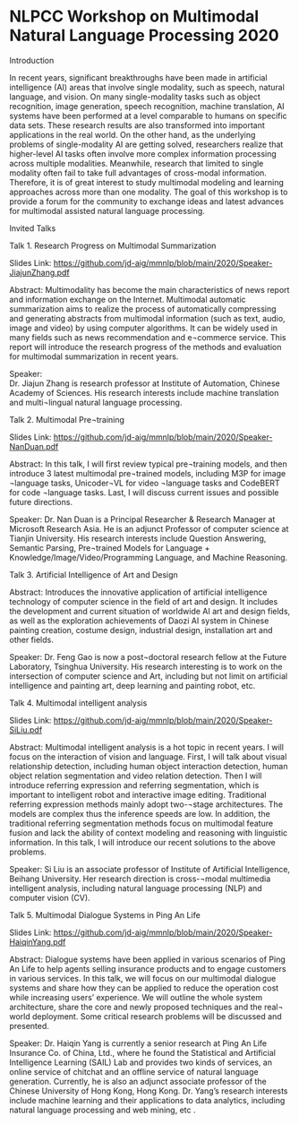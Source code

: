 NLPCC Workshop on Multimodal Natural Language Processing 2020
=============================================================

Introduction

In recent years, significant breakthroughs have been made in artificial intelligence (AI) areas that involve single modality, such as speech, natural language, and vision. On many single-modality tasks such as object recognition, image generation, speech recognition, machine translation, AI systems have been performed at a level comparable to humans on specific data sets. These research results are also transformed into important applications in the real world. On the other hand, as the underlying problems of single-modality AI are getting solved, researchers realize that higher-level AI tasks often involve more complex information processing across multiple modalities. Meanwhile, research that limited to single modality often fail to take full advantages of cross-modal information. Therefore, it is of great interest to study multimodal modeling and learning approaches across more than one modality. The goal of this workshop is to provide a forum for the community to exchange ideas and latest advances for multimodal assisted natural language processing.

Invited Talks

Talk 1. Research Progress on Multimodal Summarization

Slides Link: https://github.com/jd-aig/mmnlp/blob/main/2020/Speaker-JiajunZhang.pdf

Abstract: 
Multimodality has become the main characteristics of news report and information exchange on the Internet. Multimodal automatic summarization aims to realize the process of automatically compressing and generating abstracts from multimodal information (such as text, audio, image and video) by using computer algorithms. It can be widely used in many fields such as news recommendation and e¬commerce service. This report will introduce the research progress of the methods and evaluation for multimodal summarization in recent years.

Speaker:  
Dr. Jiajun Zhang is research professor at Institute of Automation, Chinese Academy of Sciences. His research interests include machine translation and multi¬lingual natural language processing. 

Talk 2. Multimodal Pre¬training

Slides Link: https://github.com/jd-aig/mmnlp/blob/main/2020/Speaker-NanDuan.pdf

Abstract: 
In this talk, I will first review typical pre¬training models, and then introduce 3 latest multimodal pre¬trained models, including M3P for image ¬language tasks, Unicoder¬VL for video ¬language tasks and CodeBERT for code ¬language tasks. Last, I will discuss current issues and possible future directions.

Speaker: 
Dr. Nan Duan is a Principal Researcher & Research Manager at Microsoft Research Asia. He is an adjunct Professor of computer science at Tianjin University. His research interests include Question Answering, Semantic Parsing, Pre¬trained Models for Language + Knowledge/Image/Video/Programming Language, and Machine Reasoning. 


Talk 3. Artificial Intelligence of Art and Design

Abstract: 
Introduces the innovative application of artificial intelligence technology of computer science in the field of art and design. It includes the development and current situation of worldwide AI art and design fields, as well as the exploration achievements of Daozi AI system in Chinese painting creation, costume design, industrial design, installation art and other fields.

Speaker: 
Dr. Feng Gao is now a post¬doctoral research fellow at the Future Laboratory, Tsinghua University. His research interesting is to work on the intersection of computer science and Art, including but not limit on artificial intelligence and painting art, deep learning and painting robot, etc.

Talk 4. Multimodal intelligent analysis

Slides Link: https://github.com/jd-aig/mmnlp/blob/main/2020/Speaker-SiLiu.pdf

Abstract: 
Multimodal intelligent analysis is a hot topic in recent years. I will focus on the interaction of vision and language. First, I will talk about visual relationship detection, including human object interaction detection, human object relation segmentation and video relation detection. Then I will introduce referring expression and referring segmentation, which is important to intelligent robot and interactive image editing. Traditional referring expression methods mainly adopt two-¬stage architectures. The models are complex thus the inference speeds are low. In addition, the traditional referring segmentation methods focus on multimodal feature fusion and lack the ability of context modeling and reasoning with linguistic information. In this talk, I will introduce our recent solutions to the above problems.

Speaker:
Si Liu is an associate professor of Institute of Artificial Intelligence, Beihang University. Her research direction is cross-¬modal multimedia intelligent analysis, including natural language processing (NLP) and computer vision (CV). 

Talk 5. Multimodal Dialogue Systems in Ping An Life

Slides Link: https://github.com/jd-aig/mmnlp/blob/main/2020/Speaker-HaiqinYang.pdf

Abstract:
Dialogue systems have been applied in various scenarios of Ping An Life to help agents selling insurance products and to engage customers in various services. In this talk, we will focus on our multimodal dialogue systems and share how they can be applied to reduce the operation cost while increasing users’ experience. We will outline the whole system architecture, share the core and newly proposed techniques and the real¬ world deployment. Some critical research problems will be discussed and presented.

Speaker:
Dr. Haiqin Yang is currently a senior research at Ping An Life Insurance Co. of China, Ltd., where he found the Statistical and Artificial Intelligence Learning (SAIL) Lab and provides two kinds of services, an online service of chitchat and an offline service of natural language generation. Currently, he is also an adjunct associate professor of the Chinese University of Hong Kong, Hong Kong. Dr. Yang’s research interests include machine learning and their applications to data analytics, including natural language processing and web mining, etc .


